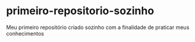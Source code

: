 # primeiro-repositorio-sozinho
Meu primeiro repositório criado sozinho com a finalidade de praticar meus conhecimentos
